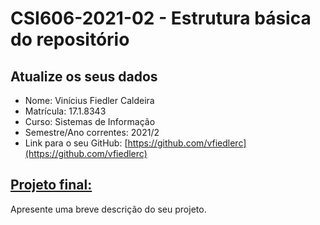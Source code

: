 # **CSI606-2021-02 - Estrutura básica do repositório**

## Atualize os seus dados

- Nome: Vinícius Fiedler Caldeira
- Matrícula: 17.1.8343  
- Curso: Sistemas de Informação
- Semestre/Ano correntes: 2021/2
- Link para o seu GitHub: [https://github.com/vfiedlerc](https://github.com/vfiedlerc)

## [Projeto final:](./Projeto/README.md)

Apresente uma breve descrição do seu projeto.
